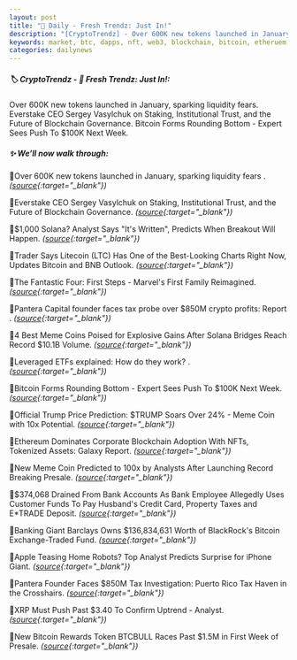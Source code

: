 ```yaml
---
layout: post
title: "🌌 Daily - Fresh Trendz: Just In!"
description: "[CryptoTrendz] - Over 600K new tokens launched in January, sparking liquidity fears. Everstake CEO Sergey Vasylchuk on Staking, Institutional Trust, and the Future of Blockchain Governance. Bitcoin Forms Rounding Bottom - Expert Sees Push To $100K Next Week."
keywords: market, btc, dapps, nft, web3, blockchain, bitcoin, etheruem, dao, dao, assets, trends
categories: dailynews
---
```


##### 🏷️ CryptoTrendz - 📌 *Fresh Trendz: Just In!:*

Over 600K new tokens launched in January, sparking liquidity fears. Everstake CEO Sergey Vasylchuk on Staking, Institutional Trust, and the Future of Blockchain Governance. Bitcoin Forms Rounding Bottom - Expert Sees Push To $100K Next Week.

##### ✨ *We’ll now walk through:*


🔹Over 600K new tokens launched in January, sparking liquidity fears . *([source](https://s.avyag.com/mdkw){:target="_blank"})*

🔹Everstake CEO Sergey Vasylchuk on Staking, Institutional Trust, and the Future of Blockchain Governance. *([source](https://s.avyag.com/qwfk){:target="_blank"})*

🔹$1,000 Solana? Analyst Says "It's Written", Predicts When Breakout Will Happen. *([source](https://s.avyag.com/vjnf){:target="_blank"})*

🔹Trader Says Litecoin (LTC) Has One of the Best-Looking Charts Right Now, Updates Bitcoin and BNB Outlook. *([source](https://s.avyag.com/zxp7){:target="_blank"})*

🔹The Fantastic Four: First Steps - Marvel's First Family Reimagined. *([source](https://s.avyag.com/68h9){:target="_blank"})*

🔹Pantera Capital founder faces tax probe over $850M crypto profits: Report . *([source](https://s.avyag.com/a1ts){:target="_blank"})*

🔹4 Best Meme Coins Poised for Explosive Gains After Solana Bridges Reach Record $10.1B Volume. *([source](https://s.avyag.com/gf42){:target="_blank"})*

🔹Leveraged ETFs explained: How do they work? . *([source](https://s.avyag.com/5h9p){:target="_blank"})*

🔹Bitcoin Forms Rounding Bottom - Expert Sees Push To $100K Next Week. *([source](https://s.avyag.com/jv7d){:target="_blank"})*

🔹Official Trump Price Prediction: $TRUMP Soars Over 24% - Meme Coin with 10x Potential. *([source](https://s.avyag.com/nnxk){:target="_blank"})*

🔹Ethereum Dominates Corporate Blockchain Adoption With NFTs, Tokenized Assets: Galaxy Report. *([source](https://s.avyag.com/88a0){:target="_blank"})*

🔹New Meme Coin Predicted to 100x by Analysts After Launching Record Breaking Presale. *([source](https://s.avyag.com/8789){:target="_blank"})*

🔹$374,068 Drained From Bank Accounts As Bank Employee Allegedly Uses Customer Funds To Pay Husband's Credit Card, Property Taxes and E*TRADE Deposit. *([source](https://s.avyag.com/ak2o){:target="_blank"})*

🔹Banking Giant Barclays Owns $136,834,631 Worth of BlackRock's Bitcoin Exchange-Traded Fund. *([source](https://s.avyag.com/an2v){:target="_blank"})*

🔹Apple Teasing Home Robots? Top Analyst Predicts Surprise for iPhone Giant. *([source](https://s.avyag.com/b4pc){:target="_blank"})*

🔹Pantera Founder Faces $850M Tax Investigation: Puerto Rico Tax Haven in the Crosshairs. *([source](https://s.avyag.com/75hy){:target="_blank"})*

🔹XRP Must Push Past $3.40 To Confirm Uptrend - Analyst. *([source](https://s.avyag.com/a9eu){:target="_blank"})*

🔹New Bitcoin Rewards Token BTCBULL Races Past $1.5M in First Week of Presale. *([source](https://s.avyag.com/bybf){:target="_blank"})*
